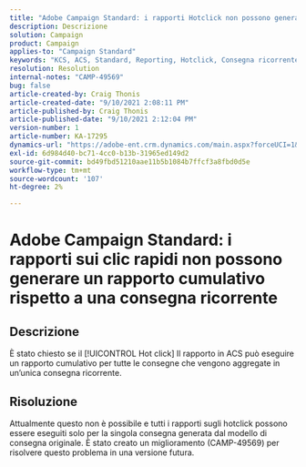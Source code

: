 ```yaml
---
title: "Adobe Campaign Standard: i rapporti Hotclick non possono generare un rapporto cumulativo rispetto a una consegna ricorrente"
description: Descrizione
solution: Campaign
product: Campaign
applies-to: "Campaign Standard"
keywords: "KCS, ACS, Standard, Reporting, Hotclick, Consegna ricorrente"
resolution: Resolution
internal-notes: "CAMP-49569"
bug: false
article-created-by: Craig Thonis
article-created-date: "9/10/2021 2:08:11 PM"
article-published-by: Craig Thonis
article-published-date: "9/10/2021 2:12:04 PM"
version-number: 1
article-number: KA-17295
dynamics-url: "https://adobe-ent.crm.dynamics.com/main.aspx?forceUCI=1&pagetype=entityrecord&etn=knowledgearticle&id=14217383-4012-ec11-b6e6-000d3a597bfc"
exl-id: 6d984d40-bc71-4cc0-b13b-31965ed149d2
source-git-commit: bd49fbd51210aae11b5b1084b7ffcf3a8fbd0d5e
workflow-type: tm+mt
source-wordcount: '107'
ht-degree: 2%

---
```


# Adobe Campaign Standard: i rapporti sui clic rapidi non possono generare un rapporto cumulativo rispetto a una consegna ricorrente

## Descrizione


È stato chiesto se il [!UICONTROL Hot click] Il rapporto in ACS può eseguire un rapporto cumulativo per tutte le consegne che vengono aggregate in un’unica consegna ricorrente.


## Risoluzione


Attualmente questo non è possibile e tutti i rapporti sugli hotclick possono essere eseguiti solo per la singola consegna generata dal modello di consegna originale. È stato creato un miglioramento (CAMP-49569) per risolvere questo problema in una versione futura.
